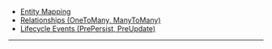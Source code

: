 - [Entity Mapping](jpa_entity_mapping.md)
- [Relationships (OneToMany, ManyToMany)](jpa_relationships.md)
- [Lifecycle Events (PrePersist, PreUpdate)](jpa_lifecycle_events.md)
- - - 
